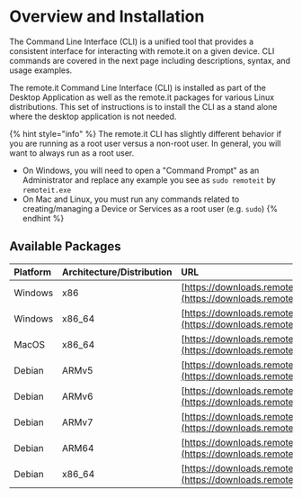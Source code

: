 # Overview and Installation

The Command Line Interface \(CLI\) is a unified tool that provides a consistent interface for interacting with remote.it on a given device. CLI commands are covered in the next page including descriptions, syntax, and usage examples.

The remote.it Command Line Interface \(CLI\) is installed as part of the Desktop Application as well as the remote.it packages for various Linux distributions. This set of instructions is to install the CLI as a stand alone where the desktop application is not needed. 

{% hint style="info" %}
The remote.it CLI has slightly different behavior if you are running as a root user versus a non-root user. In general, you will want to always run as a root user.

* On Windows, you will need to open a "Command Prompt" as an Administrator and replace any example you see as `sudo remoteit` by `remoteit.exe`
* On Mac and Linux, you must run any commands related to creating/managing a Device or Services as a root user \(e.g. `sudo`\)
{% endhint %}

## Available Packages

| Platform | Architecture/Distribution | URL |
| :--- | :--- | :--- |
| Windows | x86 | [https://downloads.remote.it/cli/latest/remoteit\_windows\_x86.exe](https://downloads.remote.it/cli/latest/remoteit_windows_x86.exe) |
| Windows | x86\_64 | [https://downloads.remote.it/cli/latest/remoteit\_windows\_x86\_64.exe](https://downloads.remote.it/cli/latest/remoteit_windows_x86_64.exe) |
| MacOS | x86\_64 | [https://downloads.remote.it/cli/latest/remoteit\_mac-osx\_x86\_64](https://downloads.remote.it/cli/latest/remoteit_mac-osx_x86_64) |
| Debian | ARMv5 | [https://downloads.remote.it/cli/latest/remoteit\_linux\_armv5](https://downloads.remote.it/cli/latest/remoteit_linux_armv5) |
| Debian | ARMv6 | [https://downloads.remote.it/cli/latest/remoteit\_linux\_armv6](https://downloads.remote.it/cli/latest/remoteit_linux_armv6) |
| Debian | ARMv7 | [https://downloads.remote.it/cli/latest/remoteit\_linux\_armv7](https://downloads.remote.it/cli/latest/remoteit_linux_armv7) |
| Debian | ARM64 | [https://downloads.remote.it/cli/latest/remoteit\_linux\_arm64](https://downloads.remote.it/cli/latest/remoteit_linux_arm64) |
| Debian | x86\_64 | [https://downloads.remote.it/cli/latest/remoteit\_linux\_x86\_64](https://downloads.remote.it/cli/latest/remoteit_linux_x86_64) |

